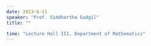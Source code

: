 ```yaml
---
date: 2013-6-11
speaker: "Prof. Siddhartha Gadgil"
title: ""

time: "Lecture Hall III, Department of Mathematics"
---
```


